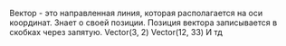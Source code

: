 Вектор - это направленная линия, которая располагается на оси координат. Знает о своей позиции. Позиция вектора записывается в скобках через запятую.
Vector(3, 2)
Vector(12, 33)
И тд